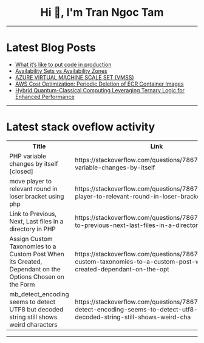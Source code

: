 <h1 align="center">Hi 👋, I'm Tran Ngoc Tam</h1>

---

# Latest Blog Posts 
<!-- BLOG-POST-LIST:START -->
- [What it’s like to put code in production](https://dev.to/shreyvijayvargiya/what-its-like-to-put-code-in-production-4m61)
- [Availability Sets vs Availability Zones](https://dev.to/dera2024/availability-sets-vs-availability-zones-2a4n)
- [AZURE VIRTUAL MACHINE SCALE SET &lpar;VMSS&rpar;](https://dev.to/presh1/azure-virtual-machine-scale-set-vmss-2lo3)
- [AWS Cost Optimization: Periodic Deletion of ECR Container Images](https://dev.to/siddhantkcode/aws-cost-optimization-periodic-deletion-of-ecr-container-images-3636)
- [Hybrid Quantum-Classical Computing Leveraging Ternary Logic for Enhanced Performance](https://dev.to/eric_dequ/hybrid-quantum-classical-computing-leveraging-ternary-logic-for-enhanced-performance-5aje)
<!-- BLOG-POST-LIST:END -->

---

# Latest stack oveflow activity
<table>
  <tr><th>Title</th><th>Link</th></tr>
  <!-- STACKOVERFLOW:START --><tr><td>PHP variable changes by itself [closed]</td><td>https://stackoverflow.com/questions/78679204/php-variable-changes-by-itself</td></tr><tr><td>move player to relevant round in loser bracket using php</td><td>https://stackoverflow.com/questions/78679101/move-player-to-relevant-round-in-loser-bracket-using-php</td></tr><tr><td>Link to Previous, Next, Last files in a directory in PHP</td><td>https://stackoverflow.com/questions/78678859/link-to-previous-next-last-files-in-a-directory-in-php</td></tr><tr><td>Assign Custom Taxonomies to a Custom Post When its Created, Dependant on the Options Chosen on the Form</td><td>https://stackoverflow.com/questions/78678831/assign-custom-taxonomies-to-a-custom-post-when-its-created-dependant-on-the-opt</td></tr><tr><td>mb_detect_encoding seems to detect UTF8 but decoded string still shows weird characters</td><td>https://stackoverflow.com/questions/78678820/mb-detect-encoding-seems-to-detect-utf8-but-decoded-string-still-shows-weird-cha</td></tr><!-- STACKOVERFLOW:END -->
</table>

---


